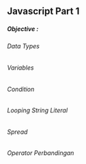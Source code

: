 ## Javascript Part 1
##### Objective :
######  Data Types
###### Variables
###### Condition
###### Looping String Literal
###### Spread
###### Operator Perbandingan

